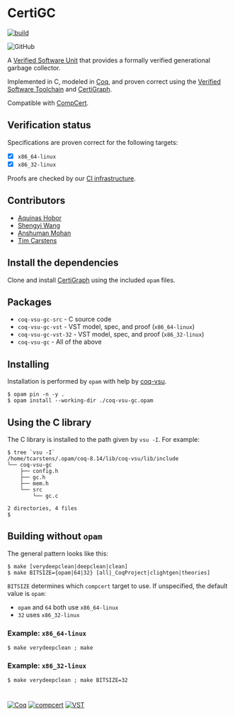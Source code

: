# CertiGC

[![build](https://github.com/intoverflow/CertiGC/actions/workflows/build.yml/badge.svg)](https://github.com/intoverflow/CertiGC/actions/workflows/build.yml)

![GitHub](https://img.shields.io/github/license/intoverflow/CertiGC)

A [Verified Software Unit](https://github.com/appliedfm/coq-vsu) that provides a formally verified generational garbage collector.

Implemented in C, modeled in [Coq](https://coq.inria.fr), and proven correct using the [Verified Software Toolchain](https://vst.cs.princeton.edu/) and [CertiGraph](https://github.com/Salamari/CertiGraph/).

Compatible with [CompCert](https://compcert.org/).


## Verification status

Specifications are proven correct for the following targets:

- [x] `x86_64-linux`
- [x] `x86_32-linux`

Proofs are checked by our [CI infrastructure](https://github.com/intoverflow/CertiGC/actions/workflows/build.yml).

## Contributors

* [Aquinas Hobor](https://github.com/Salamari/)
* [Shengyi Wang](https://github.com/txyyss/)
* [Anshuman Mohan](https://github.com/anshumanmohan/)
* [Tim Carstens](https://github.com/intoverflow/)

## Install the dependencies

Clone and install [CertiGraph](https://github.com/Salamari/CertiGraph/) using the included `opam` files.


## Packages

* `coq-vsu-gc-src` - C source code
* `coq-vsu-gc-vst` - VST model, spec, and proof (`x86_64-linux`)
* `coq-vsu-gc-vst-32` - VST model, spec, and proof (`x86_32-linux`)
* `coq-vsu-gc` - All of the above

## Installing

Installation is performed by `opam` with help by [coq-vsu](https://github.com/appliedfm/coq-vsu).

```console
$ opam pin -n -y .
$ opam install --working-dir ./coq-vsu-gc.opam
```

## Using the C library

The C library is installed to the path given by `vsu -I`. For example:

```console
$ tree `vsu -I`
/home/tcarstens/.opam/coq-8.14/lib/coq-vsu/lib/include
└── coq-vsu-gc
    ├── config.h
    ├── gc.h
    ├── mem.h
    └── src
        └── gc.c

2 directories, 4 files
$
```

## Building without `opam`

The general pattern looks like this:

```console
$ make [verydeepclean|deepclean|clean]
$ make BITSIZE={opam|64|32} [all|_CoqProject|clightgen|theories]
```

`BITSIZE` determines which `compcert` target to use. If unspecified, the default value is `opam`:

* `opam` and `64` both use `x86_64-linux`
* `32` uses `x86_32-linux`

### Example: `x86_64-linux`

```console
$ make verydeepclean ; make
```

### Example: `x86_32-linux`

```console
$ make verydeepclean ; make BITSIZE=32
```

#

[![Coq](https://img.shields.io/badge/-Coq-royalblue)](https://github.com/coq/coq)
[![compcert](https://img.shields.io/badge/-compcert-pink)](https://compcert.org/)
[![VST](https://img.shields.io/badge/-VST-palevioletred)](https://vst.cs.princeton.edu/)
